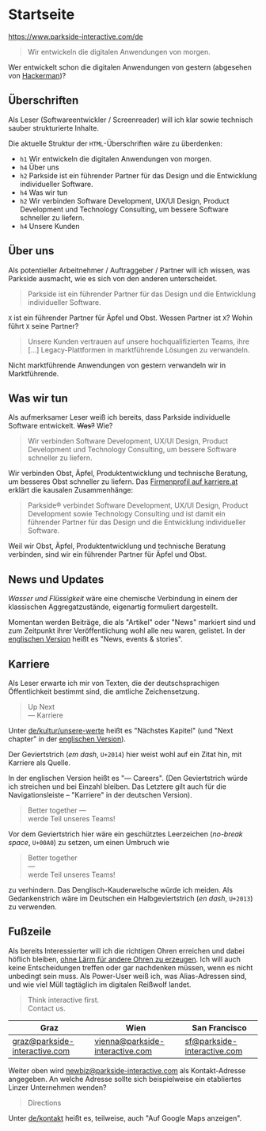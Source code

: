 # Startseite

https://www.parkside-interactive.com/de

> Wir entwickeln die digitalen Anwendungen von morgen.

Wer entwickelt schon die digitalen Anwendungen von gestern (abgesehen von [Hackerman](https://youtu.be/KEkrWRHCDQU?t=134))?

## Überschriften

Als Leser (Softwareentwickler / Screenreader) will ich klar sowie technisch sauber strukturierte Inhalte.

Die aktuelle Struktur der `HTML`-Überschriften wäre zu überdenken:

- `h1` Wir entwickeln die digitalen Anwendungen von morgen.
- `h4` Über uns
- `h2` Parkside ist ein führender Partner für das Design und die Entwicklung individueller Software.
- `h4` Was wir tun
- `h2` Wir verbinden Software Development, UX/UI Design, Product Development und Technology Consulting, um bessere Software schneller zu liefern.
- `h4` Unsere Kunden

## Über uns

Als potentieller Arbeitnehmer / Auftraggeber / Partner will ich wissen, was Parkside ausmacht, wie es sich von den anderen unterscheidet.

> Parkside ist ein führender Partner für das Design und die Entwicklung individueller Software.

`X` ist ein führender Partner für Äpfel und Obst. Wessen Partner ist `X`? Wohin führt `X` seine Partner?

> Unsere Kunden vertrauen auf unsere hochqualifizierten Teams, ihre […] Legacy-Plattformen in marktführende Lösungen zu verwandeln.

Nicht marktführende Anwendungen von gestern verwandeln wir in Marktführende.

## Was wir tun

Als aufmerksamer Leser weiß ich bereits, dass Parkside individuelle Software entwickelt. ~~Was?~~ Wie?

> Wir verbinden Software Development, UX/UI Design, Product Development und Technology Consulting, um bessere Software schneller zu liefern.

Wir verbinden Obst, Äpfel, Produktentwicklung und technische Beratung, um besseres Obst schneller zu liefern. Das [Firmenprofil auf karriere.at](https://www.karriere.at/f/parkside) erklärt die kausalen Zusammenhänge: 

> Parkside® verbindet Software Development, UX/UI Design, Product Development sowie Technology Consulting und ist damit ein führender Partner für das Design und die Entwicklung individueller Software.

Weil wir Obst, Äpfel, Produktentwicklung und technische Beratung verbinden, sind wir ein führender Partner für Äpfel und Obst.

## News und Updates

*Wasser und Flüssigkeit* wäre eine chemische Verbindung in einem der klassischen Aggregatzustände, eigenartig formuliert dargestellt.

Momentan werden Beiträge, die als "Artikel" oder "News" markiert sind und zum Zeitpunkt ihrer Veröffentlichung wohl alle neu waren, gelistet. In der [englischen Version](https://www.parkside-interactive.com/) heißt es "News, events & stories".

## Karriere

Als Leser erwarte ich mir von Texten, die der deutschsprachigen Öffentlichkeit bestimmt sind, die amtliche Zeichensetzung.

> Up Next  
> — Karriere

Unter [de/kultur/unsere-werte](https://www.parkside-interactive.com/de/kultur/unsere-werte) heißt es "Nächstes Kapitel" (und "Next chapter" in der [englischen Version](https://www.parkside-interactive.com/culture/our-values)).

Der Geviertstrich (*em dash*, `U+2014`) hier weist wohl auf ein Zitat hin, mit Karriere als Quelle.

In der englischen Version heißt es "— Careers". (Den Geviertstrich würde ich streichen und bei Einzahl bleiben. Das Letztere gilt auch für die Navigationsleiste – "Karriere" in der deutschen Version).

> Better together —  
> werde Teil unseres Teams!

Vor dem Geviertstrich hier wäre ein geschütztes Leerzeichen (*no-break space*, `U+00A0`) zu setzen, um einen Umbruch wie

> Better together  
> —  
> werde Teil unseres Teams!  

zu verhindern. Das Denglisch-Kauderwelsche würde ich meiden. Als Gedankenstrich wäre im Deutschen ein Halbgeviertstrich (*en dash*, `U+2013`) zu verwenden.

## Fußzeile

Als bereits Interessierter will ich die richtigen Ohren erreichen und dabei höflich bleiben, [ohne Lärm für andere Ohren zu erzeugen](https://youtu.be/F1fqR_rc728). Ich will auch keine Entscheidungen treffen oder gar nachdenken müssen, wenn es nicht unbedingt sein muss. Als Power-User weiß ich, was Alias-Adressen sind, und wie viel Müll tagtäglich im digitalen Reißwolf landet.

> Think interactive first.  
> Contact us.

|Graz|Wien|San Francisco|
|----|----|-------------|
|[graz@parkside-interactive.com](mailto:graz@parkside-interactive.com)|[vienna@parkside-interactive.com](mailto:vienna@parkside-interactive.com)|[sf@parkside-interactive.com](mailto:sf@parkside-interactive.com)|

Weiter oben wird [newbiz@parkside-interactive.com](mailto:newbiz@parkside-interactive.com) als Kontakt-Adresse angegeben. An welche Adresse sollte sich beispielweise ein etabliertes Linzer Unternehmen wenden?

> Directions

Unter [de/kontakt](https://www.parkside-interactive.com/de/kontakt) heißt es, teilweise, auch "Auf Google Maps anzeigen".
